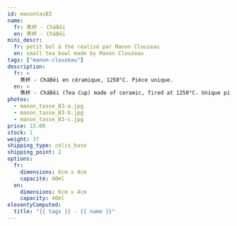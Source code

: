 ```yaml
---
id: manontasB3
name:
  fr: 茶杯 - CháBēi
  en: 茶杯 - CháBēi
mini_descr:
  fr: petit bol à thé réalisé par Manon Clouzeau
  en: small tea bowl made by Manon Clouzeau
tags: ["manon-clouzeau"]
description:
  fr: >
    茶杯 - CháBēi en céramique, 1250°C. Pièce unique.
  en: >
    茶杯 - CháBēi (Tea Cup) made of ceramic, fired at 1250°C. Unique piece.
photos:
  - manon_tasse_B3-a.jpg
  - manon_tasse_B3-b.jpg
  - manon_tasse_B3-c.jpg
price: 15.00
stock: 1
weight: 37
shipping_type: colis_base
shipping_point: 2
options:
  fr:
    dimensions: 6cm x 4cm
    capacité: 40ml
  en:
    dimensions: 6cm x 4cm
    capacity: 40ml
eleventyComputed:
  title: "{{ tags }} - {{ name }}"
---
```

